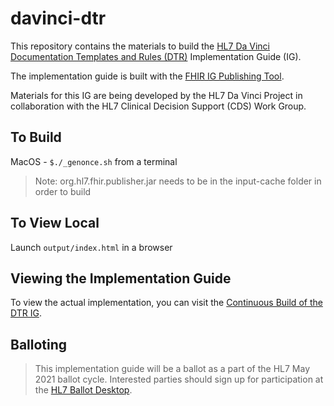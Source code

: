 # davinci-dtr
This repository contains the materials to build the [HL7 Da Vinci](http://www.hl7.org/about/davinci/) [Documentation Templates and Rules (DTR)](http://build.fhir.org/ig/HL7/davinci-dtr/) Implementation Guide (IG).

The implementation guide is built with the [FHIR IG Publishing Tool](https://www.hl7.org/fhir/downloads.html).

Materials for this IG are being developed by the HL7 Da Vinci Project in collaboration with the HL7 Clinical Decision Support (CDS) Work Group.

## To Build
MacOS - `$./_genonce.sh` from a terminal
>Note: org.hl7.fhir.publisher.jar needs to be in the input-cache folder in order to build

## To View Local
Launch `output/index.html` in a browser

## Viewing the Implementation Guide
To view the actual implementation, you can visit the [Continuous Build of the DTR IG](http://build.fhir.org/ig/HL7/davinci-dtr/index.html).

## Balloting
>This implementation guide will be a ballot as a part of the HL7 May 2021 ballot cycle. Interested parties should sign up for participation at the [HL7 Ballot Desktop](http://www.hl7.org/ctl.cfm?action=ballots.home).
